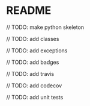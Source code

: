 # README

// TODO: make python skeleton

// TODO: add classes

// TODO: add exceptions

// TODO: add badges

// TODO: add travis

// TODO: add codecov

// TODO: add unit tests

